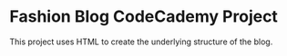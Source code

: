 # Fashion Blog CodeCademy Project
This project uses HTML  to create the underlying structure of the blog.